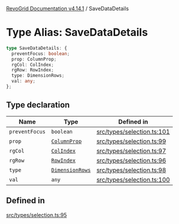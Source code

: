 [RevoGrid Documentation v4.14.1](README.md) / SaveDataDetails

# Type Alias: SaveDataDetails

```ts
type SaveDataDetails: {
  preventFocus: boolean;
  prop: ColumnProp;
  rgCol: ColIndex;
  rgRow: RowIndex;
  type: DimensionRows;
  val: any;
};
```

## Type declaration

| Name | Type | Defined in |
| ------ | ------ | ------ |
| `preventFocus` | `boolean` | [src/types/selection.ts:101](https://github.com/revolist/revogrid/blob/925db466c3d20933669e374666cd0ddbe00cac19/src/types/selection.ts#L101) |
| `prop` | [`ColumnProp`](TypeAlias.ColumnProp.md) | [src/types/selection.ts:99](https://github.com/revolist/revogrid/blob/925db466c3d20933669e374666cd0ddbe00cac19/src/types/selection.ts#L99) |
| `rgCol` | [`ColIndex`](TypeAlias.ColIndex.md) | [src/types/selection.ts:97](https://github.com/revolist/revogrid/blob/925db466c3d20933669e374666cd0ddbe00cac19/src/types/selection.ts#L97) |
| `rgRow` | [`RowIndex`](TypeAlias.RowIndex.md) | [src/types/selection.ts:96](https://github.com/revolist/revogrid/blob/925db466c3d20933669e374666cd0ddbe00cac19/src/types/selection.ts#L96) |
| `type` | [`DimensionRows`](TypeAlias.DimensionRows.md) | [src/types/selection.ts:98](https://github.com/revolist/revogrid/blob/925db466c3d20933669e374666cd0ddbe00cac19/src/types/selection.ts#L98) |
| `val` | `any` | [src/types/selection.ts:100](https://github.com/revolist/revogrid/blob/925db466c3d20933669e374666cd0ddbe00cac19/src/types/selection.ts#L100) |

## Defined in

[src/types/selection.ts:95](https://github.com/revolist/revogrid/blob/925db466c3d20933669e374666cd0ddbe00cac19/src/types/selection.ts#L95)
